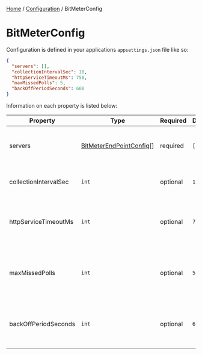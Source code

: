 [Home](/README.md) / [Configuration](/docs/config/README.md) / BitMeterConfig

# BitMeterConfig
Configuration is defined in your applications `appsettings.json` file like so:

```json
{
  "servers": [],
  "collectionIntervalSec": 10,
  "httpServiceTimeoutMs": 750,
  "maxMissedPolls": 5,
  "backOffPeriodSeconds": 600
}
```

Information on each property is listed below:

| Property | Type | Required | Default | Notes |
| --- | --- | --- | --- | --- |
| servers | [BitMeterEndPointConfig](/docs/config/BitMeterEndPointConfig.md)[] | required | `[]` | Collection of server instances to collect stats from. |
| collectionIntervalSec | `int` | optional | `10` | Collection interval for fetching stats. |
| httpServiceTimeoutMs | `int` | optional | `750` | Amount of time to wait before cancelling a collection request. |
| maxMissedPolls | `int` | optional | `5` | Max amount of missed polls before a server will be automatically disabled. |
| backOffPeriodSeconds | `int` | optional | `600` | Amount of time to back off after a failed collection attempt. |